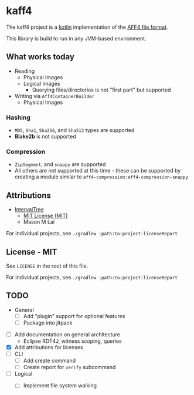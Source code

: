 # kaff4

The kaff4 project is a [kotlin](https://kotlinlang.org/) implementation of
the [AFF4 file format](https://github.com/aff4/Standard).

This library is build to run in any JVM-based environment.

## What works today

* Reading
    * Physical Images
    * Logical Images
        * Querying files/directories is not "first part" but supported
* Writing via `Aff4ContainerBuilder`
    * Physical Images

### Hashing

* `MD5`, `Sha1`, `Sha256`, and `Sha512` types are supported
* **Blake2b** is not supported

### Compression

* `ZipSegment`, and `snappy` are supported
* All others are not supported at this time - these can be supported by creating a module similar to
  `aff4-compression:aff4-compression-snappy`

## Attributions

* [IntervalTree](https://github.com/charcuterie/interval-tree/blob/65dc2fc8f754127aa09fba0dff6f43b10ac151cb/src/datastructures/IntervalTree.java)
    - [MIT License (MIT)](https://github.com/charcuterie/interval-tree/blob/65dc2fc8f754127aa09fba0dff6f43b10ac151cb/LICENSE)
    - Mason M Lai

For individual projects, see `./gradlew :path:to:project:licenseReport`

## License - MIT

See `LICENSE` in the root of this file.

For individual projects, see `./gradlew :path:to:project:licenseReport`

## TODO

* General
    * [ ] Add "plugin" support for optional features
    * [ ] Package into jitpack
* [ ] Add documentation on general architecture
    * Eclipse RDF4J, witness scoping, queries
* [x] Add attributions for licenses
* [ ] CLI
    * [ ] Add create command
    * [ ] Create report for `verify` subcommand
* [ ] Logical
    * [ ] Implement file system walking
  